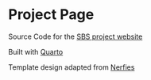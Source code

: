 # Project Page

Source Code for the [SBS project website](https://arpita2512.github.io/)

Built with [Quarto](https://quarto.org/)

Template design adapted from [Nerfies](https://nerfies.github.io/)
